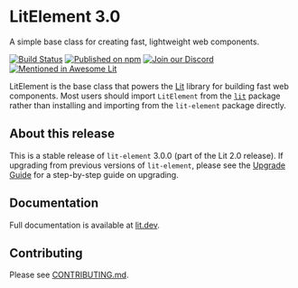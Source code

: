 # LitElement 3.0

A simple base class for creating fast, lightweight web components.

[![Build Status](https://github.com/lit/lit/workflows/Tests/badge.svg)](https://github.com/lit/lit/actions?query=workflow%3ATests)
[![Published on npm](https://img.shields.io/npm/v/lit-element.svg?logo=npm)](https://www.npmjs.com/package/lit-element)
[![Join our Discord](https://img.shields.io/badge/discord-join%20chat-5865F2.svg?logo=discord&logoColor=fff)](https://lit.dev/discord/)
[![Mentioned in Awesome Lit](https://awesome.re/mentioned-badge.svg)](https://github.com/web-padawan/awesome-lit)

LitElement is the base class that powers the [Lit](https://lit.dev) library for building fast web components. Most users should import `LitElement` from the [`lit`](https://www.npmjs.com/package/lit) package rather than installing and importing from the `lit-element` package directly.

## About this release

This is a stable release of `lit-element` 3.0.0 (part of the Lit 2.0 release). If upgrading from previous versions of `lit-element`, please see the [Upgrade Guide](https://lit.dev/docs/releases/upgrade/) for a step-by-step guide on upgrading.

## Documentation

Full documentation is available at [lit.dev](https://lit.dev).

## Contributing

Please see [CONTRIBUTING.md](../../CONTRIBUTING.md).
